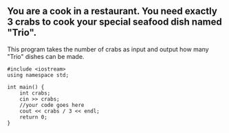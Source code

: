 ## You are a cook in a restaurant. You need exactly 3 crabs to cook your special seafood dish named "Trio".

This program takes the number of crabs as input and output how many "Trio" dishes can be made.

```
#include <iostream>
using namespace std;

int main() {
    int crabs;
    cin >> crabs;
    //your code goes here
    cout << crabs / 3 << endl;
    return 0;
}
```


